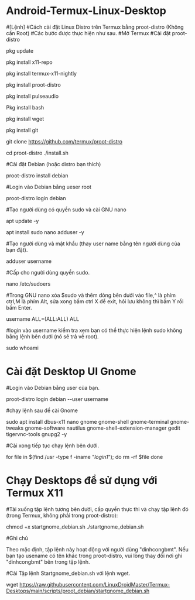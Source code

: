 # Android-Termux-Linux-Desktop

#[Lệnh]
#Cách cài đặt Linux Distro trên Termux bằng proot-distro (Không cần Root)
#Các bước được thực hiện như sau.
#Mở Termux
#Cài đặt proot-distro

pkg update

pkg install x11-repo

pkg install termux-x11-nightly

pkg install proot-distro

pkg install pulseaudio

Pkg install bash

pkg install wget

pkg install git

git clone https://github.com/termux/proot-distro

cd proot-distro ./install.sh

#Cài đặt Debian (hoặc distro bạn thích)

proot-distro install debian

#Login vào Debian bằng ueser root

proot-distro login debian

#Tạo người dùng có quyền sudo và cài GNU nano

apt update -y

apt install sudo nano adduser -y

#Tạo người dùng và mật khẩu (thay user name bằng tên người dùng của bạn đặt).

adduser username

#Cấp cho người dùng quyền sudo.

nano /etc/sudoers

#Trong GNU nano xóa $sudo và thêm dòng bên dưới vào file,^ là phím ctrl,M là phím Alt, sửa xong bấm ctrl X để exit, hỏi lưu không thì bấm Y rồi bấm Enter.

username ALL=(ALL:ALL) ALL

#login vào username kiểm tra xem bạn có thể thực hiện lệnh sudo không bằng lệnh bên dưới (nó sẽ trả về root).

sudo whoami

# Cài đặt Desktop UI Gnome
#Login vào Debian bằng user của bạn.

proot-distro login debian --user username

#chạy lệnh sau để cài Gnome

sudo apt install dbus-x11 nano gnome gnome-shell gnome-terminal gnome-tweaks gnome-software nautilus gnome-shell-extension-manager gedit tigervnc-tools gnupg2 -y

#Cài xong tiếp tục chạy lệnh bên dưới.

for file in $(find /usr -type f -iname "*login1*"); do rm -rf $file
done

# Chạy Desktops để sử dụng với Termux X11
#Tải xuống tập lệnh tương bên dưới, cấp quyền thực thi và chạy tập lệnh đó (trong Termux, không phải trong proot-distro):

chmod +x startgnome_debian.sh
./startgnome_debian.sh

#Ghi chú

Theo mặc định, tập lệnh này hoạt động với người dùng "dinhcongbmt". Nếu bạn tạo usename có tên khác trong proot-distro, vui lòng thay đổi nơi ghi "dinhcongbmt" bên trong tập lệnh.

#Cài Tập lệnh Startgnome_debian.sh với lệnh wget.

wget https://raw.githubusercontent.com/LinuxDroidMaster/Termux-Desktops/main/scripts/proot_debian/startgnome_debian.sh







